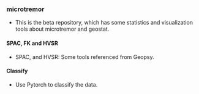 ### microtremor
* This is the beta repository, which has some statistics and visualization tools about microtremor and geostat.
#### SPAC, FK and HVSR
* SPAC, and HVSR: Some tools referenced from Geopsy.
#### Classify
* Use Pytorch to classify the data.
